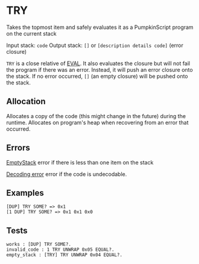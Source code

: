# TRY

Takes the topmost item and safely evaluates it as a PumpkinScript
program on the current stack

Input stack: `code`
Output stack: `[]` or `[description details code]` (error closure)

`TRY` is a close relative of [EVAL](EVAL.md). It also evaluates
the closure but will not fail the program if there was an error.
Instead, it will push an error closure onto the stack. If no error
occurred, `[]` (an empty closure) will be pushed onto the stack.

## Allocation

Allocates a copy of the code (this might change in the future)
during the runtime. Allocates on program's heap when recovering
from an error that occurred.

## Errors

[EmptyStack](./ERRORS/EmptyStack.md) error if there is less than one item on the stack

[Decoding error](./ERRORS/DECODING.md) error if the code is undecodable.

## Examples

```
[DUP] TRY SOME? => 0x1
[1 DUP] TRY SOME? => 0x1 0x1 0x0
```

## Tests

```test
works : [DUP] TRY SOME?.
invalid_code : 1 TRY UNWRAP 0x05 EQUAL?.
empty_stack : [TRY] TRY UNWRAP 0x04 EQUAL?.
```